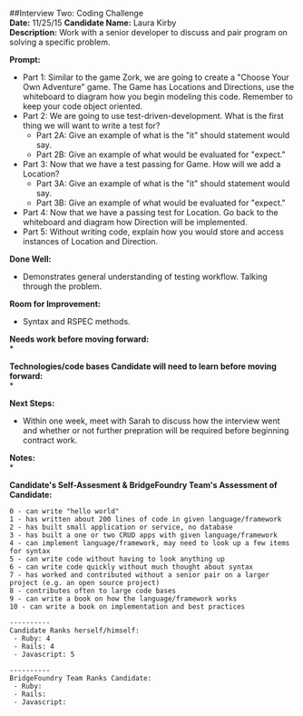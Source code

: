 ##Interview Two: Coding Challenge  
**Date:** 11/25/15
**Candidate Name:** Laura Kirby  
**Description:** Work with a senior developer to discuss and pair program on solving a specific problem.  

**Prompt:**  
* Part 1: Similar to the game Zork, we are going to create a "Choose Your Own Adventure" game. The Game has Locations and Directions, use the whiteboard to diagram how you begin modeling this code. Remember to keep your code object oriented.    
* Part 2: We are going to use test-driven-development. What is the first thing we will want to write a test for? 
	* Part 2A: Give an example of what is the "it" should statement would say. 
	* Part 2B: Give an example of what would be evaluated for "expect."
* Part 3: Now that we have a test passing for Game. How will we add a Location?   
	* Part 3A: Give an example of what is the "it" should statement would say. 
	* Part 3B: Give an example of what would be evaluated for "expect."
* Part 4: Now that we have a passing test for Location. Go back to the whiteboard and diagram how Direction will be implemented.    
* Part 5: Without writing code, explain how you would store and access instances of Location and Direction. 

**Done Well:**  
* Demonstrates general understanding of testing workflow. Talking through the problem. 

**Room for Improvement:**  
* Syntax and RSPEC methods. 

**Needs work before moving forward:**  
*  

**Technologies/code bases Candidate will need to learn before moving forward:**   
* 

**Next Steps:**  
* Within one week, meet with Sarah to discuss how the interview went and whether or not further prepration will be required before beginning contract work.  

**Notes:**  
*   

**Candidate's Self-Assesment & BridgeFoundry Team's Assessment of Candidate:**

	0 - can write "hello world"
	1 - has written about 200 lines of code in given language/framework
	2 - has built small application or service, no database 
	3 - has built a one or two CRUD apps with given language/framework
	4 - can implement language/framework, may need to look up a few items for syntax
	5 - can write code without having to look anything up
	6 - can write code quickly without much thought about syntax
	7 - has worked and contributed without a senior pair on a larger project (e.g. an open source project)
	8 - contributes often to large code bases
	9 - can write a book on how the language/framework works
	10 - can write a book on implementation and best practices

	----------
	Candidate Ranks herself/himself: 
	 - Ruby: 4
	 - Rails: 4
	 - Javascript: 5
	 
	---------- 
	BridgeFoundry Team Ranks Candidate:
	 - Ruby: 
	 - Rails: 
	 - Javascript: 